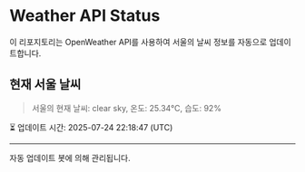 
# Weather API Status

이 리포지토리는 OpenWeather API를 사용하여 서울의 날씨 정보를 자동으로 업데이트합니다.

## 현재 서울 날씨
> 서울의 현재 날씨: clear sky, 온도: 25.34°C, 습도: 92%

⏳ 업데이트 시간: 2025-07-24 22:18:47 (UTC)

---
자동 업데이트 봇에 의해 관리됩니다.
